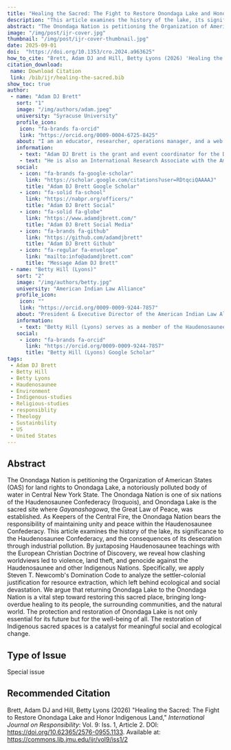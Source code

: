 ```yaml
---
title: "Healing the Sacred: The Fight to Restore Onondaga Lake and Honor Indigenous Land"
description: "This article examines the history of the lake, its significance to the Haudenosaunee Confederacy, and the consequences of its desecration through industrial pollution. By juxtaposing Haudenosaunee teachings with the European Christian Doctrine of Discovery, we reveal how clashing worldviews led to violence, land theft, and genocide against the Haudenosaunee and other Indigenous Nations."
abstract: "The Onondaga Nation is petitioning the Organization of American States (OAS) for land rights to Onondaga Lake, a notoriously polluted body of water in Central New York State. The Onondaga Nation is one of six nations of the Haudenosaunee Confederacy (Iroquois), and Onondaga Lake is the sacred site where Gayanashagowa, the Great Law of Peace, was established. As Keepers of the Central Fire, the Onondaga Nation bears the responsibility of maintaining unity and peace within the Haudenosaunee Confederacy. This article examines the history of the lake, its significance to the Haudenosaunee Confederacy, and the consequences of its desecration through industrial pollution. By juxtaposing Haudenosaunee teachings with the European Christian Doctrine of Discovery, we reveal how clashing worldviews led to violence, land theft, and genocide against the Haudenosaunee and other Indigenous Nations. Specifically, we apply Steven T. Newcomb’s Domination Code to analyze the settler-colonial justification for resource extraction, which left behind ecological and social devastation. We argue that returning Onondaga Lake to the Onondaga Nation is a vital step toward restoring this sacred place, bringing long-overdue healing to its people, the surrounding communities, and the natural world. The protection and restoration of Onondaga Lake is not only essential for its future but for the well-being of all. The restoration of Indigenous sacred spaces is a catalyst for meaningful social and ecological change."
image: "/img/post/ijr-cover.jpg"
thumbnail: "/img/post/ijr-cover-thumbnail.jpg"
date: 2025-09-01
doi:  "https://doi.org/10.1353/cro.2024.a963625"
how_to_cite: "Brett, Adam DJ and Hill, Betty Lyons (2026) 'Healing the Sacred: The Fight to Restore Onondaga Lake and Honor Indigenous Land', International Journal on Responsibility: Vol. 9: Iss. 1, Article 2. DOI: https://doi.org/10.62365/2576-0955.1133."
citation_download: 
 name: Download Citation
 link: /bib/ijr/healing-the-sacred.bib
show_toc: true
author: 
 - name: "Adam DJ Brett"
   sort: "1"
   image: "/img/authors/adam.jpeg"
   university: "Syracuse University"
   profile_icon: 
    icon: "fa-brands fa-orcid"
    link: "https://orcid.org/0009-0004-6725-8425"
   about: "I am an educator, researcher, operations manager, and a web developer."
   information: 
    - text: "Adam DJ Brett is the grant and event coordinator for the Doctrine of Discovery Project, funded by the Henry Luce Grant “200 Years of Johnson v. M’Intosh” and supported by the Indigenous Values Initiative and Syracuse University."
    - text: "He is also an International Research Associate with the American Indian Law Alliance and an adjunct professor of religion at Syracuse University."
   social:
    - icon: "fa-brands fa-google-scholar"
      link: "https://scholar.google.com/citations?user=RDtqciQAAAAJ"
      title: "Adam DJ Brett Google Scholar"
    - icon: "fa-solid fa-school"
      link: "https://nabpr.org/officers/"
      title: "Adam DJ Brett Social"
    - icon: "fa-solid fa-globe"
      link: "https://www.adamdjbrett.com/"
      title: "Adam DJ Brett Social Media"
    - icon: "fa-brands fa-github"
      link: "https://github.com/adamdjbrett"
      title: "Adam DJ Brett Github"
    - icon: "fa-regular fa-envelope"
      link: "mailto:info@adamdjbrett.com"
      title: "Message Adam DJ Brett"
 - name: "Betty Hill (Lyons)"
   sort: "2"
   image: "/img/authors/betty.jpg"
   university: "American Indian Law Alliance"
   profile_icon: 
    icon: ""
    link: "https://orcid.org/0009-0009-9244-7857"
   about: "President & Executive Director of the American Indian Law Alliance (AILA), is an Indigenous and environmental activist and citizen of the Onondaga Nation. Betty has worked for the Onondaga Nation for over 20 years."
   information: 
    - text: "Betty Hill (Lyons) serves as a member of the Haudenosaunee External Relations Committee and has been an active participant at the annual United Nations Permanent Forum on Indigenous Issues (UNPFII) since the first session in 2001 as a delegate of the Onondaga Nation. Betty attended Cazenovia College and is a Bryant Stratton College Graduate of the Paralegal Program."
   social:
    - icon: "fa-brands fa-orcid"
      link: "https://orcid.org/0009-0009-9244-7857"
      title: "Betty Hill (Lyons) Google Scholar"
tags: 
 - Adam DJ Brett
 - Betty Hill
 - Betty Lyons
 - Haudenosaunee
 - Environment
 - Indigenous-studies
 - Religious-studies
 - responsiblity
 - Theology
 - Sustainbility
 - US
 - United States
---
```


Abstract
--------

The Onondaga Nation is petitioning the Organization of American States (OAS) for land rights to Onondaga Lake, a notoriously polluted body of water in Central New York State. The Onondaga Nation is one of six nations of the Haudenosaunee Confederacy (Iroquois), and Onondaga Lake is the sacred site where *Gayanashagowa*, the Great Law of Peace, was established. As Keepers of the Central Fire, the Onondaga Nation bears the responsibility of maintaining unity and peace within the Haudenosaunee Confederacy. This article examines the history of the lake, its significance to the Haudenosaunee Confederacy, and the consequences of its desecration through industrial pollution. By juxtaposing Haudenosaunee teachings with the European Christian Doctrine of Discovery, we reveal how clashing worldviews led to violence, land theft, and genocide against the Haudenosaunee and other Indigenous Nations. Specifically, we apply Steven T. Newcomb's Domination Code to analyze the settler-colonial justification for resource extraction, which left behind ecological and social devastation. We argue that returning Onondaga Lake to the Onondaga Nation is a vital step toward restoring this sacred place, bringing long-overdue healing to its people, the surrounding communities, and the natural world. The protection and restoration of Onondaga Lake is not only essential for its future but for the well-being of all. The restoration of Indigenous sacred spaces is a catalyst for meaningful social and ecological change.

Type of Issue
-------------

Special issue

Recommended Citation
--------------------

Brett, Adam DJ and Hill, Betty Lyons (2026) "Healing the Sacred: The Fight to Restore Onondaga Lake and Honor Indigenous Land," *International Journal on Responsibility*: Vol. 9: Iss. 1, Article 2.
DOI: <https://doi.org/10.62365/2576-0955.1133>.
Available at: <https://commons.lib.jmu.edu/ijr/vol9/iss1/2>
